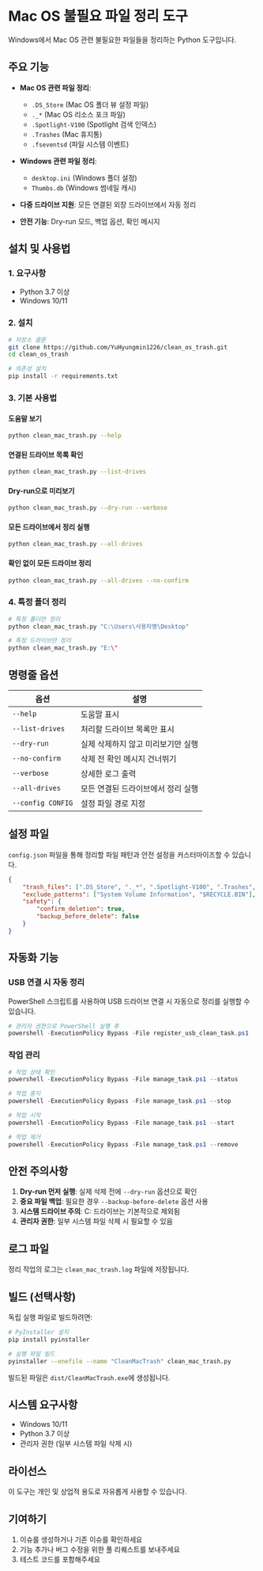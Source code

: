 # Mac OS 불필요 파일 정리 도구

Windows에서 Mac OS 관련 불필요한 파일들을 정리하는 Python 도구입니다.

## 주요 기능

- **Mac OS 관련 파일 정리**:
  - `.DS_Store` (Mac OS 폴더 뷰 설정 파일)
  - `._*` (Mac OS 리소스 포크 파일)
  - `.Spotlight-V100` (Spotlight 검색 인덱스)
  - `.Trashes` (Mac 휴지통)
  - `.fseventsd` (파일 시스템 이벤트)

- **Windows 관련 파일 정리**:
  - `desktop.ini` (Windows 폴더 설정)
  - `Thumbs.db` (Windows 썸네일 캐시)

- **다중 드라이브 지원**: 모든 연결된 외장 드라이브에서 자동 정리
- **안전 기능**: Dry-run 모드, 백업 옵션, 확인 메시지

## 설치 및 사용법

### 1. 요구사항

- Python 3.7 이상
- Windows 10/11

### 2. 설치

```bash
# 저장소 클론
git clone https://github.com/YuHyungmin1226/clean_os_trash.git
cd clean_os_trash

# 의존성 설치
pip install -r requirements.txt
```

### 3. 기본 사용법

#### 도움말 보기
```bash
python clean_mac_trash.py --help
```

#### 연결된 드라이브 목록 확인
```bash
python clean_mac_trash.py --list-drives
```

#### Dry-run으로 미리보기
```bash
python clean_mac_trash.py --dry-run --verbose
```

#### 모든 드라이브에서 정리 실행
```bash
python clean_mac_trash.py --all-drives
```

#### 확인 없이 모든 드라이브 정리
```bash
python clean_mac_trash.py --all-drives --no-confirm
```

### 4. 특정 폴더 정리

```bash
# 특정 폴더만 정리
python clean_mac_trash.py "C:\Users\사용자명\Desktop"

# 특정 드라이브만 정리
python clean_mac_trash.py "E:\"
```

## 명령줄 옵션

| 옵션 | 설명 |
|------|------|
| `--help` | 도움말 표시 |
| `--list-drives` | 처리할 드라이브 목록만 표시 |
| `--dry-run` | 실제 삭제하지 않고 미리보기만 실행 |
| `--no-confirm` | 삭제 전 확인 메시지 건너뛰기 |
| `--verbose` | 상세한 로그 출력 |
| `--all-drives` | 모든 연결된 드라이브에서 정리 실행 |
| `--config CONFIG` | 설정 파일 경로 지정 |

## 설정 파일

`config.json` 파일을 통해 정리할 파일 패턴과 안전 설정을 커스터마이즈할 수 있습니다.

```json
{
    "trash_files": [".DS_Store", "._*", ".Spotlight-V100", ".Trashes", ".fseventsd"],
    "exclude_patterns": ["System Volume Information", "$RECYCLE.BIN"],
    "safety": {
        "confirm_deletion": true,
        "backup_before_delete": false
    }
}
```

## 자동화 기능

### USB 연결 시 자동 정리

PowerShell 스크립트를 사용하여 USB 드라이브 연결 시 자동으로 정리를 실행할 수 있습니다.

```powershell
# 관리자 권한으로 PowerShell 실행 후
powershell -ExecutionPolicy Bypass -File register_usb_clean_task.ps1
```

### 작업 관리

```powershell
# 작업 상태 확인
powershell -ExecutionPolicy Bypass -File manage_task.ps1 --status

# 작업 중지
powershell -ExecutionPolicy Bypass -File manage_task.ps1 --stop

# 작업 시작
powershell -ExecutionPolicy Bypass -File manage_task.ps1 --start

# 작업 제거
powershell -ExecutionPolicy Bypass -File manage_task.ps1 --remove
```

## 안전 주의사항

1. **Dry-run 먼저 실행**: 실제 삭제 전에 `--dry-run` 옵션으로 확인
2. **중요 파일 백업**: 필요한 경우 `--backup-before-delete` 옵션 사용
3. **시스템 드라이브 주의**: C: 드라이브는 기본적으로 제외됨
4. **관리자 권한**: 일부 시스템 파일 삭제 시 필요할 수 있음

## 로그 파일

정리 작업의 로그는 `clean_mac_trash.log` 파일에 저장됩니다.

## 빌드 (선택사항)

독립 실행 파일로 빌드하려면:

```bash
# PyInstaller 설치
pip install pyinstaller

# 실행 파일 빌드
pyinstaller --onefile --name "CleanMacTrash" clean_mac_trash.py
```

빌드된 파일은 `dist/CleanMacTrash.exe`에 생성됩니다.

## 시스템 요구사항

- Windows 10/11
- Python 3.7 이상
- 관리자 권한 (일부 시스템 파일 삭제 시)

## 라이선스

이 도구는 개인 및 상업적 용도로 자유롭게 사용할 수 있습니다.

## 기여하기

1. 이슈를 생성하거나 기존 이슈를 확인하세요
2. 기능 추가나 버그 수정을 위한 풀 리퀘스트를 보내주세요
3. 테스트 코드를 포함해주세요
